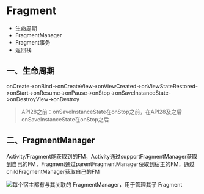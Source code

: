 # Fragment

- 生命周期
- FragmentManager
- Fragment事务
- 返回栈

## 一、生命周期

onCreate->onBind->onCreateView->onViewCreated->onViewStateRestored->onStart->onResume->onPause->onStop->onSaveInstanceState->onDestroyView->onDestroy

> API28之前：onSaveInstanceState在onStop之前，在API28及之后onSaveInstanceState在onStop之后

## 二、FragmentManager

Activity/Fragment能获取到的FM，Activity通过supportFragmentManager获取到自己的FM，Fragment通过parentFragmentManager获取到宿主的FM，通过childFragmentManager获取自己的FM

![每个宿主都有与其关联的 FragmentManager，用于管理其子 Fragment](https://developer.android.com/images/guide/fragments/manager-mappings.png)

